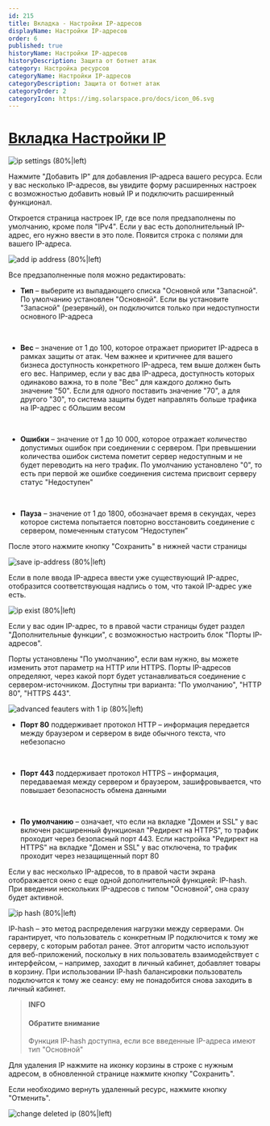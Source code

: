 ```yaml
---
id: 215
title: Вкладка - Настройки IP-адресов
displayName: Настройки IP-адресов
order: 6
published: true
historyName: Настройки IP-адресов
historyDescription: Защита от ботнет атак
category: Настройка ресурсов
categoryName: Настройки IP-адресов
categoryDescription: Защита от ботнет атак
categoryOrder: 2
categoryIcon: https://img.solarspace.pro/docs/icon_06.svg
---
```


# [Вкладка Настройки IP](ip-settings)

![ip settings (80%|left)](https://img.solarspace.pro/docs/field-ip-settings.jpg "Вкладка Настройки IP")

Нажмите "Добавить IP" для добавления IP-адреса вашего ресурса.
Если у вас несколько IP-адресов, вы увидите форму расширенных настроек с возможностью добавить новый IP и подключить расширенный функционал.

Откроется страница настроек IP, где все поля предзаполнены по умолчанию, кроме поля "IPv4".
Если у вас есть дополнительный IP-адрес, его нужно ввести в это поле.
Появится строка с полями для вашего IP-адреса.

![add ip address (80%|left)](https://img.solarspace.pro/docs/add-ip-settings.jpg "Добавление IP-адреса")


Все предзаполненные поля можно редактировать:

- **Тип** – выберите из выпадающего списка "Основной или "Запасной". По умолчанию установлен "Основной". Если вы установите "Запасной" (резервный), он подключится только при недоступности основного IP-адреса

<br/>

- **Вес** – значение от 1 до 100, которое отражает приоритет IP-адреса в рамках защиты от атак. Чем важнее и критичнее для вашего бизнеса доступность конкретного IP-адреса, тем выше должен быть его вес. Например, если у вас два IP-адреса, доступность которых одинаково важна, то в поле "Вес" для каждого должно быть значение "50". Если для одного поставить значение "70", а для другого "30", то система защиты будет направлять больше трафика на IP-адрес с бОльшим весом

<br/>

- **Ошибки** – значение от 1 до 10 000, которое отражает количество допустимых ошибок при соединении с сервером. При превышении количества ошибок система пометит сервер недоступным и не будет переводить на него трафик. По умолчанию установлено "0", то есть при первой же ошибке соединения система присвоит серверу статус "Недоступен"

<br/>

- **Пауза** – значение от 1 до 1800, обозначает время в секундах, через которое система попытается повторно восстановить соединение с сервером, помеченным статусом “Недоступен”



После этого нажмите кнопку "Сохранить" в нижней части страницы

![save ip-address (80%|left)](https://img.solarspace.pro/docs/save-ip-settings.jpg "Сохранение нового IP-адреса")

Если в поле ввода IP-адреса ввести уже существующий IP-адрес, отобразится соответствующая надпись о том, что такой IP-адрес уже есть.

![ip exist (80%|left)](https://img.solarspace.pro/docs/double-ip-settings.jpg "Уведомление о существующем IP-адресе")

Если у вас один IP-адрес, то в правой части страницы будет раздел "Дополнительные функции", с возможностью настроить блок "Порты IP-адресов".

Порты установлены "По умолчанию", если вам нужно, вы можете изменить этот параметр на HTTP или HTTPS. Порты IP-адресов определяют, через какой порт будет устанавливаться соединение с сервером-источником. Доступны три варианта: "По умолчанию", "HTTP 80", "HTTPS 443".

![advanced feauters with 1 ip (80%|left)](https://img.solarspace.pro/docs/port-ip-settings.jpg "Дополнительные функции, если IP-адрес один")


- **Порт 80** поддерживает протокол HTTP – информация передается между браузером и сервером в виде обычного текста, что небезопасно

<br/>

- **Порт 443** поддерживает протокол HTTPS – информация, передаваемая между сервером и браузером, зашифровывается, что повышает безопасность обмена данными

<br/>

- **По умолчанию** – означает, что если на вкладке "Домен и SSL" у вас включен расширенный функционал "Редирект на HTTPS", то трафик проходит через безопасный порт 443. Если настройка "Редирект на HTTPS" на вкладке "Домен и SSL" у вас отключена, то трафик проходит через незащищенный порт 80


Если у вас несколько IP-адресов, то в правой части экрана отображается окно с еще одной дополнительной функцией: IP-hash. При введении нескольких IP-адресов с типом "Основной", она сразу будет активной.

![ip hash (80%|left)](https://img.solarspace.pro/docs/ip-hash-ip-settings.jpg "IP-hash")

IP-hash – это метод распределения нагрузки между серверами. Он гарантирует, что пользователь с конкретным IP подключится к тому же серверу, с которым работал ранее. Этот алгоритм часто используют для веб-приложений, поскольку в них пользователь взаимодействует с интерфейсом, – например, заходит в личный кабинет, добавляет товары в корзину. При использовании IP-hash балансировки пользователь подключится к тому же сеансу: ему не понадобится снова заходить в личный кабинет.

> **INFO**
> #### Обратите внимание
> Функция IP-hash доступна, если все введенные IP-адреса имеют тип "Основной"

Для удаления IP нажмите на иконку корзины в строке с нужным адресом, в обновленной странице нажмите кнопку "Сохранить".

Если необходимо вернуть удаленный ресурс, нажмите кнопку "Отменить".

![change deleted ip (80%|left)](https://img.solarspace.pro/docs/cancel-or-save-deleted-ip.jpg "Сохранение или отмена удаленного IP-адреса")
